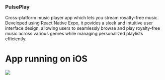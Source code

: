 ### PulsePlay

Cross-platform music player app which lets you stream royalty-free music. Developed using React Native Expo, it povides a sleek and intuitive user interface design, allowing users to seamlessly browse and play royalty-free music across various genres while managing personalized playlists efficiently.

# App running on iOS
![](https://github.com/prnk04/PulsePlay/blob/main/resources/PulsePlay.gif)
